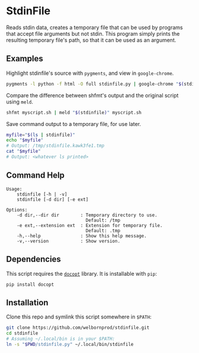 # StdinFile

Reads stdin data, creates a temporary file that can be used by programs
that accept file arguments but not stdin. This program simply prints the
resulting temporary file's path, so that it can be used as an argument.

## Examples

Highlight stdinfile's source with `pygments`, and view in `google-chrome`.
```bash
pygments -l python -f html -O full stdinfile.py | google-chrome "$(stdinfile)"
```

Compare the difference between shfmt's output and the original script using `meld`.
```bash
shfmt myscript.sh | meld "$(stdinfile)" myscript.sh
```

Save command output to a temporary file, for use later.
```bash
myfile="$(ls | stdinfile)"
echo "$myfile"
# Output: /tmp/stdinfile.kawk3fe1.tmp
cat "$myfile"
# Output: <whatever ls printed>
```

## Command Help
```
Usage:
    stdinfile [-h | -v]
    stdinfile [-d dir] [-e ext]

Options:
    -d dir,--dir dir        : Temporary directory to use.
                              Default: /tmp
    -e ext,--extension ext  : Extension for temporary file.
                              Default: .tmp
    -h,--help               : Show this help message.
    -v,--version            : Show version.
```

## Dependencies

This script requires the [`docopt`](http://docopt.org) library.
It is installable with `pip`:

```
pip install docopt
```

## Installation

Clone this repo and symlink this script somewhere in `$PATH`:
```bash
git clone https://github.com/welbornprod/stdinfile.git
cd stdinfile
# Assuming ~/.local/bin is in your $PATH:
ln -s "$PWD/stdinfile.py" ~/.local/bin/stdinfile
```
